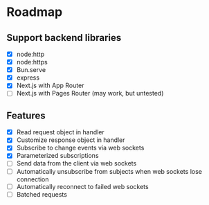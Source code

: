 # Roadmap

## Support backend libraries

- [x] node:http
- [x] node:https
- [x] Bun.serve
- [x] express
- [x] Next.js with App Router
- [ ] Next.js with Pages Router (may work, but untested)

## Features

- [x] Read request object in handler
- [x] Customize response object in handler
- [x] Subscribe to change events via web sockets
- [x] Parameterized subscriptions
- [ ] Send data from the client via web sockets
- [ ] Automatically unsubscribe from subjects when web sockets lose connection
- [ ] Automatically reconnect to failed web sockets
- [ ] Batched requests
